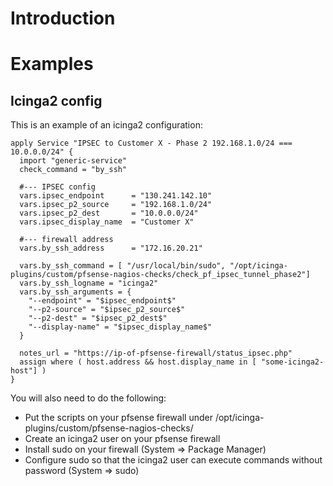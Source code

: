 # Introduction

# Examples

## Icinga2 config

This is an example of an icinga2 configuration:

```
apply Service "IPSEC to Customer X - Phase 2 192.168.1.0/24 === 10.0.0.0/24" {
  import "generic-service"
  check_command = "by_ssh"

  #--- IPSEC config
  vars.ipsec_endpoint      = "130.241.142.10"
  vars.ipsec_p2_source     = "192.168.1.0/24"
  vars.ipsec_p2_dest       = "10.0.0.0/24"
  vars.ipsec_display_name  = "Customer X"

  #--- firewall address
  vars.by_ssh_address      = "172.16.20.21"

  vars.by_ssh_command = [ "/usr/local/bin/sudo", "/opt/icinga-plugins/custom/pfsense-nagios-checks/check_pf_ipsec_tunnel_phase2"]
  vars.by_ssh_logname = "icinga2"
  vars.by_ssh_arguments = {
    "--endpoint" = "$ipsec_endpoint$"
    "--p2-source" = "$ipsec_p2_source$"
    "--p2-dest" = "$ipsec_p2_dest$"
    "--display-name" = "$ipsec_display_name$"
  }

  notes_url = "https://ip-of-pfsense-firewall/status_ipsec.php"
  assign where ( host.address && host.display_name in [ "some-icinga2-host"] )
}
```

You will also need to do the following:

* Put the scripts on your pfsense firewall under /opt/icinga-plugins/custom/pfsense-nagios-checks/
* Create an icinga2 user on your pfsense firewall
* Install sudo on your firewall (System => Package Manager)
* Configure sudo so that the icinga2 user can execute commands without password (System => sudo)
